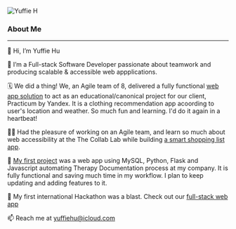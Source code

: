 ![Yuffie H](https://user-images.githubusercontent.com/90414254/175780100-6eccd73f-3e8a-43a0-bd56-df0db26ea5f8.png)

### About Me
---

🌱 Hi, I’m Yuffie Hu

👀 I’m a Full-stack Software Developer passionate about teamwork and producing scalable & accessible web appplications.

🗓 We did a thing! We, an Agile team of 8, delivered a fully functional [web app solution](https://wtwr.students.nomoredomainssbs.ru) to act as an educational/canonical project for our client, Practicum by Yandex. It is a clothing recommendation app acoording to user's location and weather. So much fun and learning. I'd do it again in a heartbeat!

👯‍♂️ Had the pleasure of working on an Agile team, and learn so much about web accessibility at the The Collab Lab while building [a smart shopping list app](https://tcl-46-smart-shopping-list.web.app). 

💼 [My first project](https://github.com/yuff1006/Music-Therapy-Documentation.git) was a web app using MySQL, Python, Flask and Javascript automating Therapy Documentation process at my company. It is fully functional and saving much time in my workflow. I plan to keep updating and adding features to it. 

💞️ My first international Hackathon was a blast. Check out our [full-stack web app](https://100daysoflove.netlify.app/)

📫 Reach me at yuffiehu@icloud.com

<!---
yuff1006/yuff1006 is a ✨ special ✨ repository because its `README.md` (this file) appears on your GitHub profile.
You can click the Preview link to take a look at your changes.
--->

